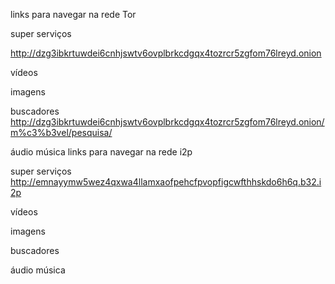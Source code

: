 links para navegar na rede Tor 

super serviços 

http://dzg3ibkrtuwdei6cnhjswtv6ovplbrkcdgqx4tozrcr5zgfom76lreyd.onion

vídeos 

imagens

buscadores
http://dzg3ibkrtuwdei6cnhjswtv6ovplbrkcdgqx4tozrcr5zgfom76lreyd.onion/m%c3%b3vel/pesquisa/

áudio música 
links para navegar na rede i2p

super serviços 
http://emnayymw5wez4qxwa4llamxaofpehcfpvopfigcwfthhskdo6h6q.b32.i2p

vídeos 

imagens

buscadores


áudio música 
